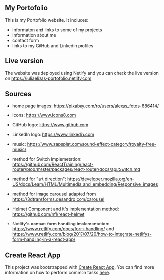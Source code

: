 ## My Portofolio

This is my Portofolio website.
It includes:
- informaton and links to some of my projects
- information about me
- contact form
- links to my GitHub and Linkedin profiles

## Live version

The website was deployed using Netlify and you can check the live version on https://iuliaelizas-portofolio.netlify.com


## Sources

- home page images: https://pixabay.com/ro/users/alexas_fotos-686414/
- icons:  https://www.icons8.com
- GitHub logo: https://www.github.com
- LinkedIn logo: https://www.linkedin.com
- music: https://www.zapsplat.com/sound-effect-category/royalty-free-music/

- method for Switch implemetation: https://github.com/ReactTraining/react-router/blob/master/packages/react-router/docs/api/Switch.md
- method for "art direction": https://developer.mozilla.org/en-US/docs/Learn/HTML/Multimedia_and_embedding/Responsive_images
- method for image carousel adapted from https://3dtransforms.desandro.com/carousel
- Helmet Component and it's implementation method: https://github.com/nfl/react-helmet
- Netlify's contact form handling implementation: https://www.netlify.com/docs/form-handling/ and https://www.netlify.com/blog/2017/07/20/how-to-integrate-netlifys-form-handling-in-a-react-app/

## Create React App

This project was bootstrapped with [Create React App](https://github.com/facebookincubator/create-react-app). You can find more information on how to perform common tasks [here](https://github.com/facebookincubator/create-react-app/blob/master/packages/react-scripts/template/README.md).
